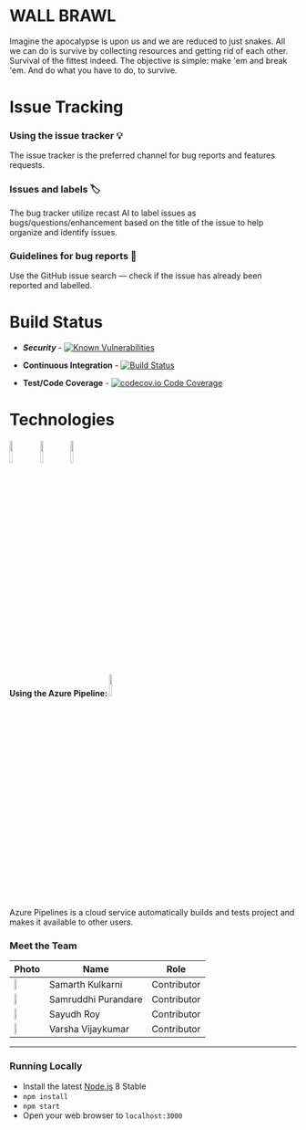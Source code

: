
# WALL BRAWL

Imagine the apocalypse is upon us and we are reduced to just snakes. All we can do is survive by collecting resources and getting rid of each other. Survival of the fittest indeed. The objective is simple: make 'em and break 'em. And do what you have to do, to survive.

# Issue Tracking

### Using the issue tracker 💡

The issue tracker is the preferred channel for bug reports and features requests. 

### Issues and labels 🏷

The bug tracker utilize recast AI to label issues as bugs/questions/enhancement based on the title of the issue to help organize and identify issues.

### Guidelines for bug reports 🐛

Use the GitHub issue search — check if the issue has already been reported and labelled.


# Build Status


+ ***Security*** - [![Known Vulnerabilities](https://snyk.io/test/github/dwyl/hapi-auth-jwt2/badge.svg?targetFile=package.json)](https://snyk.io/test/github/dwyl/hapi-auth-jwt2?targetFile=package.json)

+ **Continuous Integration** - [![Build Status](https://travis-ci.org/dwyl/esta.svg?branch=master)](https://travis-ci.org/dwyl/esta)

+ **Test/Code Coverage** - [![codecov.io Code Coverage](https://img.shields.io/codecov/c/github/dwyl/hapi-auth-jwt2.svg?maxAge=2592000)](https://codecov.io/github/dwyl/hapi-auth-jwt2?branch=master)

# Technologies

####  <img src="https://nodejs.org/static/images/logo.svg" width="10%"> <img src="https://avatars2.githubusercontent.com/u/1530371?s=200&v=4" width="10%">  <img src="https://res-5.cloudinary.com/crunchbase-production/image/upload/c_lpad,h_120,w_120,f_auto,b_white,q_auto:eco/v1483519612/hwuqukqg3vpok2arsjmt.png" width="10%">


#### Using the Azure Pipeline:  <img src="https://avatars2.githubusercontent.com/ml/1303?s=140&v=4" width="10%">

Azure Pipelines is a cloud service automatically builds and tests project and makes it available to other users.


### Meet the Team

| Photo              | Name             | Role          |
|--------------------|------------------|---------------|
| <img src="https://avatars2.githubusercontent.com/u/14542653?s=400&u=504702ef096483933979d58334ae214fa7151eca&v=4" width="20%"> | Samarth Kulkarni | Contributor |
| <img src="https://avatars1.githubusercontent.com/u/26755491?s=400&v=4" width="20%"> | Samruddhi Purandare | Contributor |
| <img src="https://avatars1.githubusercontent.com/u/32206290?s=460&v=4" width="20%"> | Sayudh Roy | Contributor |
| <img src="https://avatars0.githubusercontent.com/u/44677841?s=400&u=b450e17545e9b8f4622117813b47032321a9b74b&v=4" width="20%"> | Varsha Vijaykumar | Contributor|

----


### Running Locally

- Install the latest [Node.js](http://nodejs.org) 8 Stable
- `npm install`
- `npm start`
- Open your web browser to `localhost:3000`
